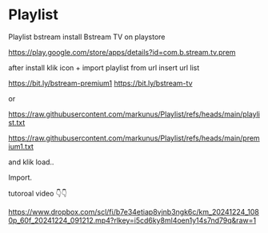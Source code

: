# Playlist
Playlist bstream
install Bstream TV on playstore

https://play.google.com/store/apps/details?id=com.b.stream.tv.prem

after install
klik icon +
import playlist from url
insert url list

https://bit.ly/bstream-premium1
https://bit.ly/bstream-tv

or

https://raw.githubusercontent.com/markunus/Playlist/refs/heads/main/playlist.txt

https://raw.githubusercontent.com/markunus/Playlist/refs/heads/main/premium1.txt

and klik load..

Import.

tutoroal video 👇👇

https://www.dropbox.com/scl/fi/b7e34etiap8vjnb3ngk6c/km_20241224_1080p_60f_20241224_091212.mp4?rlkey=i5cd6ky8ml4oen1y14s7nd79q&raw=1
